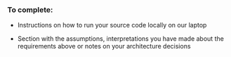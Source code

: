 ### To complete:
- Instructions on how to run your source code locally on our laptop
  
- Section with the assumptions, interpretations you have made about the requirements above or notes on your architecture decisions




